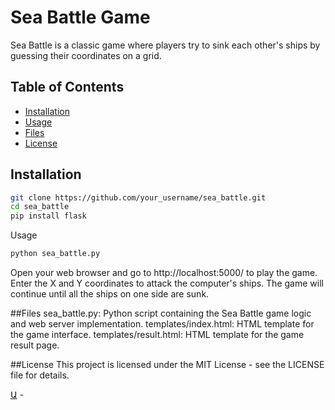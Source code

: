 # Sea Battle Game

Sea Battle is a classic game where players try to sink each other's ships by guessing their coordinates on a grid.

## Table of Contents
- [Installation](#installation)
- [Usage](#usage)
- [Files](#files)
- [License](#license)

## Installation

```bash
git clone https://github.com/your_username/sea_battle.git
cd sea_battle
pip install flask
```

Usage
```bash
python sea_battle.py
```
Open your web browser and go to http://localhost:5000/ to play the game. Enter the X and Y coordinates to attack the computer's ships. The game will continue until all the ships on one side are sunk.

##Files
sea_battle.py: Python script containing the Sea Battle game logic and web server implementation.
templates/index.html: HTML template for the game interface.
templates/result.html: HTML template for the game result page.

##License
This project is licensed under the MIT License - see the LICENSE file for details.

[Ա](https://khachoyan.com) -
